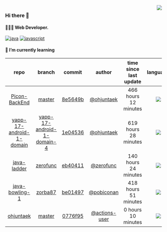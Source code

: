 <img align="right" src="https://github-readme-stats.vercel.app/api?username=ohjuntaek&show_icons=true&hide_title=true" />

### Hi there 👋

#### 🧑🏻‍💻  Web Developer. 

[![java](http://img.shields.io/badge/-java-black?style=flat-square&logo=)](#) 
[![javascript](http://img.shields.io/badge/-javascript-darkgray?style=flat-square&logo=)](#) 


<!--
**ohjuntaek/ohjuntaek** is a ✨ _special_ ✨ repository because its `README.md` (this file) appears on your GitHub profile.

Here are some ideas to get you started:

- 🔭 I’m currently working on ...
- 🌱 I’m currently learning ...
- 👯 I’m looking to collaborate on ...
- 🤔 I’m looking for help with ...
- 💬 Ask me about ...
- 📫 How to reach me: ...
- 😄 Pronouns: ...
- ⚡ Fun fact: ...
-->

#### 🌱 I’m currently learning

| repo | branch | commit | author | time since last update | language |
|:---:|:---:|:---:|:---:|:---:|:---:|
| [Picon-BackEnd](https://github.com/Rayoungji/Picon-BackEnd) | [master](https://github.com/Rayoungji/Picon-BackEnd/tree/master) |[8e5649b](https://github.com/Rayoungji/Picon-BackEnd/commit/8e5649bcb046e4d7945f286a5c745211b39f8d95) | [@ohjuntaek](https://github.com/ohjuntaek) |466 hours 12 minutes | ![](https://img.shields.io/badge/language-Java-default.svg?style=flat-square)|
| [yapp-17-android-1-domain](https://github.com/ohjuntaek/yapp-17-android-1-domain) | [yapp-17-android-1-domain-4](https://github.com/ohjuntaek/yapp-17-android-1-domain/tree/yapp-17-android-1-domain-4) |[1e04536](https://github.com/ohjuntaek/yapp-17-android-1-domain/commit/1e0453650b76d633401b523c89836e3953be9b10) | [@ohjuntaek](https://github.com/ohjuntaek) |619 hours 28 minutes | ![](https://img.shields.io/badge/language-unknown-default.svg?style=flat-square)|
| [java-ladder](https://github.com/ohjuntaek/java-ladder) | [zerofunc](https://github.com/ohjuntaek/java-ladder/tree/zerofunc) |[eb40411](https://github.com/ohjuntaek/java-ladder/commit/eb404117adb045a471596ce47b3b7d24177f96e7) | [@zerofunc](https://github.com/zerofunc) |140 hours 24 minutes | ![](https://img.shields.io/badge/language-Java-default.svg?style=flat-square)|
| [java-bowling-1](https://github.com/ohjuntaek/java-bowling-1) | [zorba87](https://github.com/ohjuntaek/java-bowling-1/tree/zorba87) |[be01497](https://github.com/ohjuntaek/java-bowling-1/commit/be01497328c8d835fb6998ab595de25864bcecf7) | [@pobiconan](https://github.com/pobiconan) |418 hours 51 minutes | ![](https://img.shields.io/badge/language-Java-default.svg?style=flat-square)|
| [ohjuntaek](https://github.com/ohjuntaek/ohjuntaek) | [master](https://github.com/ohjuntaek/ohjuntaek/tree/master) |[0776f95](https://github.com/ohjuntaek/ohjuntaek/commit/0776f953db9f567dba2d5b6b9d2e4c2949bc8ae9) | [@actions-user](https://github.com/actions-user) |0 hours 10 minutes | ![](https://img.shields.io/badge/language-Go-default.svg?style=flat-square)|



